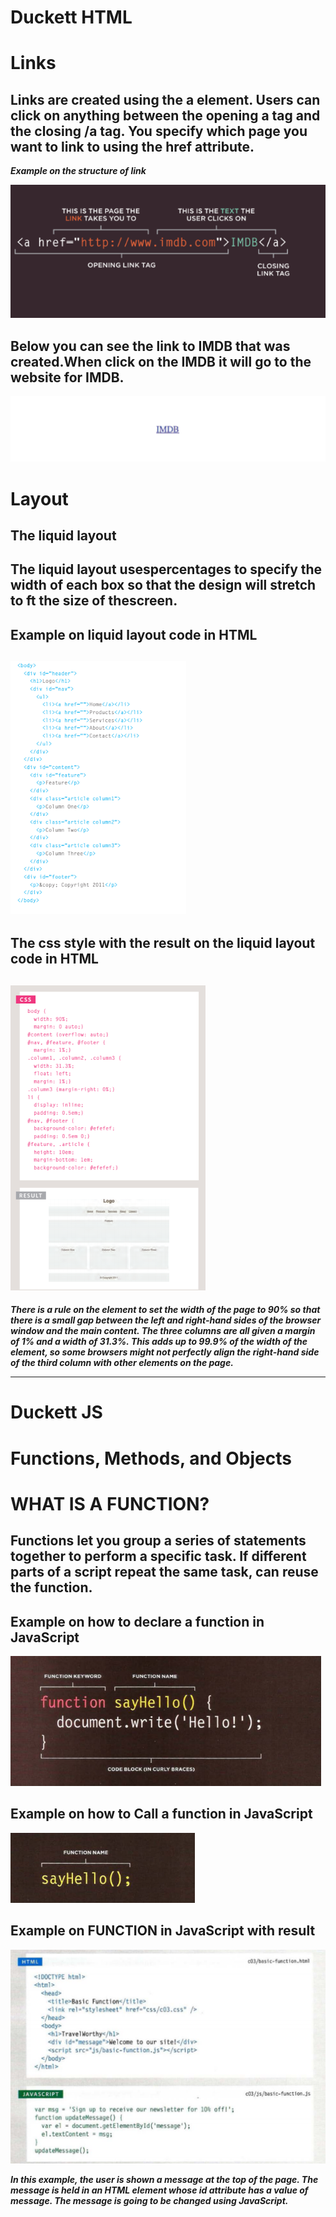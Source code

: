 # Duckett HTML 
# Links




## Links are created using the a element. Users can click on anything between the opening a tag and the closing /a tag. You specify which page you want to link to using the href attribute.
***Example on the structure of link***

![link image](link.png)

## Below you can see the link to IMDB that was created.When click on the IMDB it will go to the website for IMDB.
![link2 image](link2.png)






# Layout
## The liquid layout
## The liquid layout usespercentages to specify the width of each box so that the design will stretch to ft the size of thescreen.

## Example on liquid layout code in HTML
![link image](1.png)
-------------------------------------------------------

## The css style with the result on the liquid layout code in HTML
![link image](2.png)
--------------------------------------------------------------------

***There is a rule on the <body> element to set the width of the page to 90% so that there is a small gap between the left and right-hand sides of the browser window and the main content. The three columns are all given a margin of 1% and a width of 31.3%. This adds up to 99.9% of the width of the <body> element, so some browsers might not perfectly align the right-hand side of the third column with other elements on the page.***

----------------------------------------------------------------------

# Duckett JS

# Functions, Methods, and Objects


# WHAT IS A FUNCTION?
## Functions let you group a series of statements together to perform a specific task. If different parts of a script repeat the same task,  can reuse the function.

 ## Example on how to  declare a function  in JavaScript

![fun0 image](decfun.png)

 ## Example on how to Call  a function  in JavaScript
![fun1 image](callfun.png)

 ## Example on FUNCTION in JavaScript with result
![fun2 image](fun.png)

***In this example, the user is
shown a message at the top of
the page. The message is held
in an HTML element whose id
attribute has a value of message.
The message is going to be
changed using JavaScript.***



